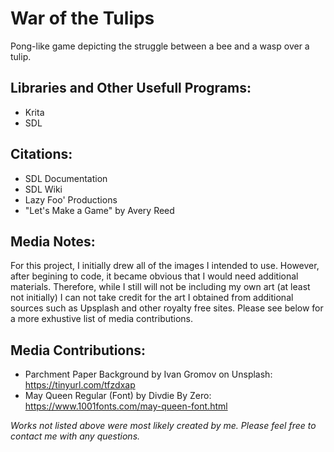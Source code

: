 # War of the Tulips

Pong-like game depicting the struggle between a bee and a wasp over a tulip.

## Libraries and Other Usefull Programs:

- Krita
- SDL

## Citations:

- SDL Documentation
- SDL Wiki
- Lazy Foo' Productions
- "Let's Make a Game" by Avery Reed



## Media Notes:

For this project, I initially drew all of the images I intended to use. However, after begining to code, it became obvious that I would need additional materials. Therefore, while I still will not be including my own art (at least not initially) I can not take credit for the art I obtained from additional sources such as Upsplash and other royalty free sites. Please see below for a more exhustive list of media contributions. 

## Media Contributions:

- Parchment Paper Background by Ivan Gromov on Unsplash: https://tinyurl.com/tfzdxap
- May Queen Regular (Font) by Divdie By Zero: https://www.1001fonts.com/may-queen-font.html 

*Works not listed above were most likely created by me. Please feel free to contact me with any questions.*